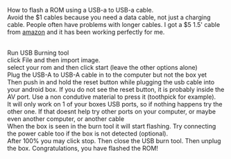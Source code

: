 How to flash a ROM using a USB-a to USB-a cable.
<br> Avoid the $1 cables because you need a data cable, not just a charging cable. People often have problems with longer cables. I got a $5 1.5' cable from [amazon](https://www.amazon.com/gp/product/B00P0E3954/) and it has been working perfectly for me.

<br> Run USB Burning tool
<br> click File and then import image.
<br> select your rom and then click start (leave the other options alone)
<br> Plug the USB-A to USB-A cable in to the computer but not the box yet
<br> Then push in and hold the reset button while plugging the usb cable into your android box. If you do not see the reset button, it is probably inside the AV port. Use a non condutive material to press it (toothpick for example).
<br> It will only work on 1 of your boxes USB ports, so if nothing happens try the other one. If that doesnt help try other ports on your computer, or maybe even another computer, or another cable
<br> When the box is seen in the burn tool it will start flashing. Try connecting the power cable too if the box is not detected (optional).
<br> After 100% you may click stop. Then close the USB burn tool. Then unplug the box. Congratulations, you have flashed the ROM!

